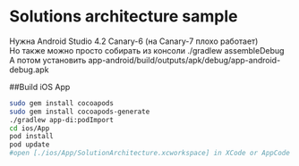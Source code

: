 
# Solutions architecture sample
Нужна Android Studio 4.2 Canary-6 (на Canary-7 плохо работает)  
Но также можно просто собирать из консоли ./gradlew assembleDebug  
А потом установить  app-android/build/outputs/apk/debug/app-android-debug.apk

##Build iOS App
```bash
sudo gem install cocoapods
sudo gem install cocoapods-generate
./gradlew app-di:podImport
cd ios/App
pod install
pod update
#open [./ios/App/SolutionArchitecture.xcworkspace] in XCode or AppCode and run project on iOS Emulator
```

